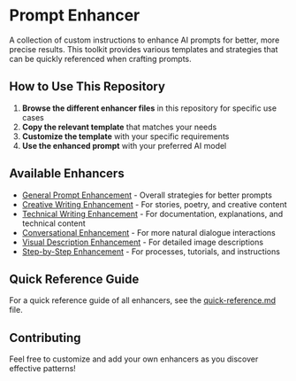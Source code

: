 # Prompt Enhancer

A collection of custom instructions to enhance AI prompts for better, more precise results. This toolkit provides various templates and strategies that can be quickly referenced when crafting prompts.

## How to Use This Repository

1. **Browse the different enhancer files** in this repository for specific use cases
2. **Copy the relevant template** that matches your needs
3. **Customize the template** with your specific requirements
4. **Use the enhanced prompt** with your preferred AI model

## Available Enhancers

- [General Prompt Enhancement](general-enhancer.md) - Overall strategies for better prompts
- [Creative Writing Enhancement](creative-writing-enhancer.md) - For stories, poetry, and creative content
- [Technical Writing Enhancement](technical-writing-enhancer.md) - For documentation, explanations, and technical content
- [Conversational Enhancement](conversational-enhancer.md) - For more natural dialogue interactions
- [Visual Description Enhancement](visual-description-enhancer.md) - For detailed image descriptions
- [Step-by-Step Enhancement](step-by-step-enhancer.md) - For processes, tutorials, and instructions

## Quick Reference Guide

For a quick reference guide of all enhancers, see the [quick-reference.md](quick-reference.md) file.

## Contributing

Feel free to customize and add your own enhancers as you discover effective patterns!

